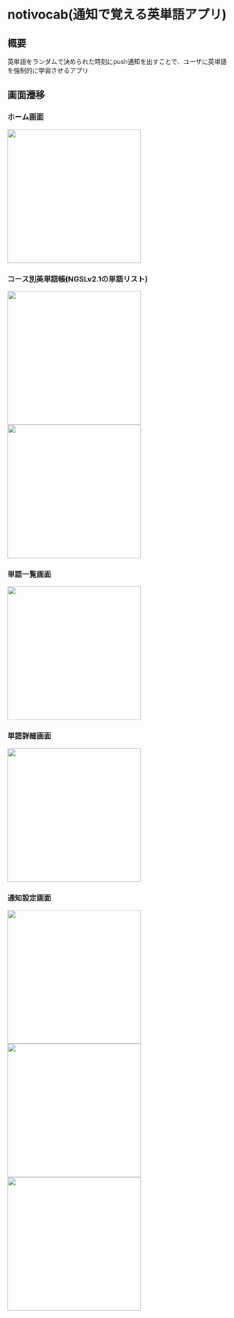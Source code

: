# notivocab(通知で覚える英単語アプリ)

## 概要
英単語をランダムで決められた時刻にpush通知を出すことで、ユーザに英単語を強制的に学習させるアプリ


## 画面遷移

### ホーム画面
<img src="https://github.com/user-attachments/assets/ae7c8e84-f2c5-4ba5-9c80-cf05ecc9cd90" width="300">

### コース別英単語帳(NGSLv2.1の単語リスト)
<img src="https://github.com/user-attachments/assets/8aa9348c-6dde-4c7d-83d1-354910ffc32a" width="300">
<img src="https://github.com/user-attachments/assets/4cb71707-8fc8-4194-b693-428dd4f3c1fc" width="300">

### 単語一覧画面
<img src="https://github.com/user-attachments/assets/84ffeeb0-34d3-43b5-bbcc-718a7c6b95ab" width="300">


### 単語詳細画面
<img src="https://github.com/user-attachments/assets/c6e87097-92b1-412f-89c9-306ed1404281" width="300">


### 通知設定画面
<img src="https://github.com/user-attachments/assets/6180ec3d-f845-4625-ad38-efe7a2e059d9" width="300">
<img src="https://github.com/user-attachments/assets/2ecc11a1-59ca-47e3-949d-dc3d69dca280" width="300">
<img src="https://github.com/user-attachments/assets/10bdb100-8c46-4ee2-b519-42bef5d07b12" width="300">


